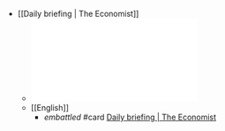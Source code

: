 - [[Daily briefing | The Economist]]
	- ![codee](../assets/Daily_briefing_The_Economist_files_-1_1641229264412_0.pdf)
	- [[English]]
		- _embattled_ #card  [Daily briefing | The Economist](https://www.economist.com/espresso?itm\_source=parsely-api)